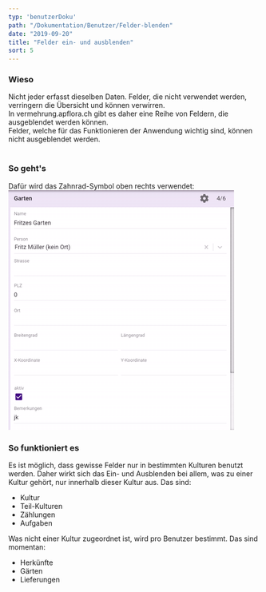 ```yaml
---
typ: 'benutzerDoku'
path: "/Dokumentation/Benutzer/Felder-blenden"
date: "2019-09-20"
title: "Felder ein- und ausblenden"
sort: 5
---
```


### Wieso
Nicht jeder erfasst dieselben Daten. Felder, die nicht verwendet werden, verringern die Übersicht und können verwirren.<br/>
In vermehrung.apflora.ch gibt es daher eine Reihe von Feldern, die ausgeblendet werden können.<br/>
Felder, welche für das Funktionieren der Anwendung wichtig sind, können nicht ausgeblendet werden.
<br/><br/>

### So geht's
Dafür wird das Zahnrad-Symbol oben rechts verwendet:<br/>
![Felder wählen](_media/felderBlenden1.gif)<br/>

### So funktioniert es
Es ist möglich, dass gewisse Felder nur in bestimmten Kulturen benutzt werden. Daher wirkt sich das Ein- und Ausblenden bei allem, was zu einer Kultur gehört, nur innerhalb dieser Kultur aus. Das sind:

- Kultur
- Teil-Kulturen
- Zählungen
- Aufgaben

Was nicht einer Kultur zugeordnet ist, wird pro Benutzer bestimmt. Das sind momentan:

- Herkünfte
- Gärten
- Lieferungen

